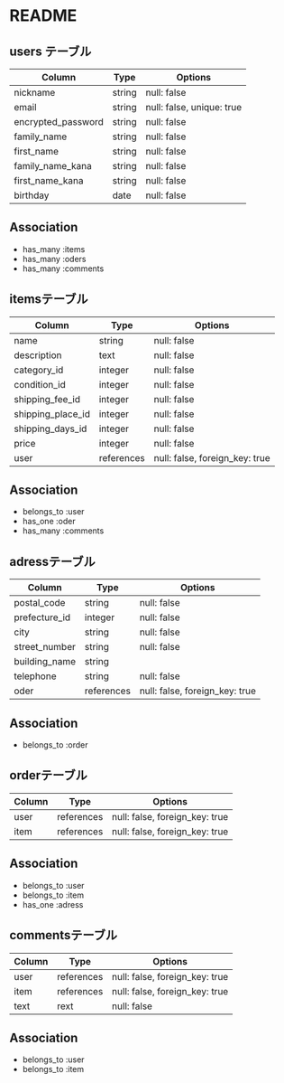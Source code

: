 # README

## users テーブル

| Column             | Type     | Options                   |
| -------------------| ---------| ------------------------- |
| nickname           | string   | null: false               |
| email              | string   | null: false, unique: true |
| encrypted_password | string   | null: false               |
| family_name        | string   | null: false               |
| first_name         | string   | null: false               |
| family_name_kana   | string   | null: false               |
| first_name_kana    | string   | null: false               |
| birthday           | date     | null: false               |

## Association
- has_many :items
- has_many :oders
- has_many :comments


## itemsテーブル

| Column            | Type       | Options                        |
| ------------------| ---------- | ------------------------------ |
| name              | string     | null: false                    |
| description       | text       | null: false                    |
| category_id       | integer    | null: false                    |
| condition_id      | integer    | null: false                    |
| shipping_fee_id   | integer    | null: false                    |
| shipping_place_id | integer    | null: false                    |
| shipping_days_id  | integer    | null: false                    |
| price             | integer    | null: false                    |
| user              | references | null: false, foreign_key: true |

## Association
- belongs_to :user
- has_one :oder
- has_many :comments


## adressテーブル

| Column            | Type       | Options                        |
| ----------------- | ---------- | ------------------------------ |
| postal_code       | string     | null: false                    |
| prefecture_id     | integer    | null: false                    |
| city              | string     | null: false                    |
| street_number     | string     | null: false                    |
| building_name     | string     |                                |
| telephone         | string     | null: false                    |
| oder              | references | null: false, foreign_key: true |


## Association
- belongs_to :order




## orderテーブル

| Column    | Type       | Options                        |
| --------- | ---------- | ------------------------------ |
| user      | references | null: false, foreign_key: true |
| item      | references | null: false, foreign_key: true |

## Association
- belongs_to :user
- belongs_to :item
- has_one :adress




## commentsテーブル

| Column    | Type       | Options                        |
| --------- | ---------- | ------------------------------ |
| user      | references | null: false, foreign_key: true |
| item      | references | null: false, foreign_key: true |
| text      | rext       | null: false

## Association
- belongs_to :user
- belongs_to :item